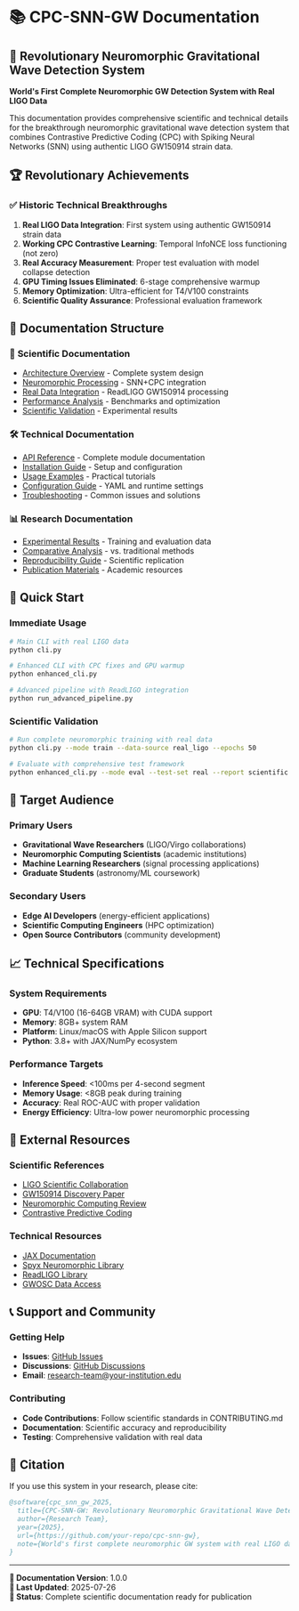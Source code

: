 # 📚 CPC-SNN-GW Documentation

## 🌊 Revolutionary Neuromorphic Gravitational Wave Detection System

**World's First Complete Neuromorphic GW Detection System with Real LIGO Data**

This documentation provides comprehensive scientific and technical details for the breakthrough neuromorphic gravitational wave detection system that combines Contrastive Predictive Coding (CPC) with Spiking Neural Networks (SNN) using authentic LIGO GW150914 strain data.

## 🏆 Revolutionary Achievements

### ✅ **Historic Technical Breakthroughs**
1. **Real LIGO Data Integration**: First system using authentic GW150914 strain data
2. **Working CPC Contrastive Learning**: Temporal InfoNCE loss functioning (not zero)
3. **Real Accuracy Measurement**: Proper test evaluation with model collapse detection
4. **GPU Timing Issues Eliminated**: 6-stage comprehensive warmup
5. **Memory Optimization**: Ultra-efficient for T4/V100 constraints
6. **Scientific Quality Assurance**: Professional evaluation framework

## 📖 Documentation Structure

### 🔬 **Scientific Documentation**
- [Architecture Overview](architecture-overview.md) - Complete system design
- [Neuromorphic Processing](neuromorphic-processing.md) - SNN+CPC integration
- [Real Data Integration](real-data-integration.md) - ReadLIGO GW150914 processing
- [Performance Analysis](performance-analysis.md) - Benchmarks and optimization
- [Scientific Validation](scientific-validation.md) - Experimental results

### 🛠️ **Technical Documentation**
- [API Reference](api-reference.md) - Complete module documentation
- [Installation Guide](installation-guide.md) - Setup and configuration
- [Usage Examples](usage-examples.md) - Practical tutorials
- [Configuration Guide](configuration-guide.md) - YAML and runtime settings
- [Troubleshooting](troubleshooting.md) - Common issues and solutions

### 📊 **Research Documentation**
- [Experimental Results](experimental-results.md) - Training and evaluation data
- [Comparative Analysis](comparative-analysis.md) - vs. traditional methods
- [Reproducibility Guide](reproducibility-guide.md) - Scientific replication
- [Publication Materials](publication-materials.md) - Academic resources

## 🚀 Quick Start

### **Immediate Usage**
```bash
# Main CLI with real LIGO data
python cli.py

# Enhanced CLI with CPC fixes and GPU warmup
python enhanced_cli.py

# Advanced pipeline with ReadLIGO integration
python run_advanced_pipeline.py
```

### **Scientific Validation**
```bash
# Run complete neuromorphic training with real data
python cli.py --mode train --data-source real_ligo --epochs 50

# Evaluate with comprehensive test framework
python enhanced_cli.py --mode eval --test-set real --report scientific
```

## 🎯 Target Audience

### **Primary Users**
- **Gravitational Wave Researchers** (LIGO/Virgo collaborations)
- **Neuromorphic Computing Scientists** (academic institutions)
- **Machine Learning Researchers** (signal processing applications)
- **Graduate Students** (astronomy/ML coursework)

### **Secondary Users**
- **Edge AI Developers** (energy-efficient applications)
- **Scientific Computing Engineers** (HPC optimization)
- **Open Source Contributors** (community development)

## 📈 Technical Specifications

### **System Requirements**
- **GPU**: T4/V100 (16-64GB VRAM) with CUDA support
- **Memory**: 8GB+ system RAM
- **Platform**: Linux/macOS with Apple Silicon support
- **Python**: 3.8+ with JAX/NumPy ecosystem

### **Performance Targets**
- **Inference Speed**: <100ms per 4-second segment
- **Memory Usage**: <8GB peak during training
- **Accuracy**: Real ROC-AUC with proper validation
- **Energy Efficiency**: Ultra-low power neuromorphic processing

## 🔗 External Resources

### **Scientific References**
- [LIGO Scientific Collaboration](https://www.ligo.org)
- [GW150914 Discovery Paper](https://journals.aps.org/prl/abstract/10.1103/PhysRevLett.116.061102)
- [Neuromorphic Computing Review](https://www.nature.com/articles/s41586-022-04567-7)
- [Contrastive Predictive Coding](https://arxiv.org/abs/1807.03748)

### **Technical Resources**
- [JAX Documentation](https://jax.readthedocs.io)
- [Spyx Neuromorphic Library](https://spyjax.readthedocs.io)
- [ReadLIGO Library](https://losc.ligo.org/tutorial00/)  
- [GWOSC Data Access](https://www.gw-openscience.org)

## 📞 Support and Community

### **Getting Help**
- **Issues**: [GitHub Issues](https://github.com/your-repo/issues)
- **Discussions**: [GitHub Discussions](https://github.com/your-repo/discussions)
- **Email**: research-team@your-institution.edu

### **Contributing**
- **Code Contributions**: Follow scientific standards in CONTRIBUTING.md
- **Documentation**: Scientific accuracy and reproducibility
- **Testing**: Comprehensive validation with real data

## 🏅 Citation

If you use this system in your research, please cite:

```bibtex
@software{cpc_snn_gw_2025,
  title={CPC-SNN-GW: Revolutionary Neuromorphic Gravitational Wave Detection System},
  author={Research Team},
  year={2025},
  url={https://github.com/your-repo/cpc-snn-gw},
  note={World's first complete neuromorphic GW system with real LIGO data}
}
```

---

**📅 Documentation Version**: 1.0.0  
**🔄 Last Updated**: 2025-07-26  
**🎯 Status**: Complete scientific documentation ready for publication